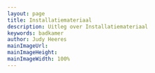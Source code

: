 ```yaml
---
layout: page
title: Installatiemateriaal
description: Uitleg over Installatiemateriaal
keywords: badkamer
author: Judy Heeres
mainImageUrl:
mainImageHeight:
mainImageWidth: 100%
---
```



